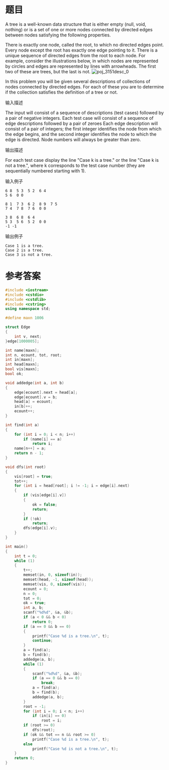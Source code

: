 # 题目
A tree is a well-known data structure that is either empty (null, void, nothing) or is a set of one or more nodes connected by directed edges between nodes satisfying the following properties.

There is exactly one node, called the root, to which no directed edges point.
Every node except the root has exactly one edge pointing to it.
There is a unique sequence of directed edges from the root to each node.
For example, consider the illustrations below, in which nodes are represented by circles and edges are represented by lines with arrowheads. The first two of these are trees, but the last is not.
![poj_3151desc_0](http://uploadfiles.nowcoder.com/probs/acm/poj_3151desc_0.jpg)

In this problem you will be given several descriptions of collections of nodes connected by directed edges. For each of these you are to determine if the collection satisfies the definition of a tree or not.

输入描述

The input will consist of a sequence of descriptions (test cases) followed by a pair of negative integers. Each test case will consist of a sequence of edge descriptions followed by a pair of zeroes Each edge description will consist of a pair of integers; the first integer identifies the node from which the edge begins, and the second integer identifies the node to which the edge is directed. Node numbers will always be greater than zero.

输出描述

For each test case display the line "Case k is a tree." or the line "Case k is not a tree.", where k corresponds to the test case number (they are sequentially numbered starting with 1).

输入例子
```
6 8  5 3  5 2  6 4
5 6  0 0

8 1  7 3  6 2  8 9  7 5
7 4  7 8  7 6  0 0

3 8  6 8  6 4
5 3  5 6  5 2  0 0
-1 -1
```
输出例子
```
Case 1 is a tree.
Case 2 is a tree.
Case 3 is not a tree.
```

# 参考答案
```c++
#include <iostream>
#include <cstdio>
#include <cstdlib>
#include <cstring>
using namespace std;

#define maxn 1006

struct Edge
{
    int v, next;
}edge[1000005];

int name[maxn];
int n, ecount, tot, root;
int in[maxn];
int head[maxn];
bool vis[maxn];
bool ok;

void addedge(int a, int b)
{
    edge[ecount].next = head[a];
    edge[ecount].v = b;
    head[a] = ecount;
    in[b]++;
    ecount++;
}

int find(int a)
{
    for (int i = 0; i < n; i++)
        if (name[i] == a)
            return i;
    name[n++] = a;
    return n - 1;
}

void dfs(int root)
{
    vis[root] = true;
    tot++;
    for (int i = head[root]; i != -1; i = edge[i].next)
    {
        if (vis[edge[i].v])
        {
            ok = false;
            return;
        }
        if (!ok)
            return;
        dfs(edge[i].v);
    }
}

int main()
{
    int t = 0;
    while (1)
    {
        t++;
        memset(in, 0, sizeof(in));
        memset(head, -1, sizeof(head));
        memset(vis, 0, sizeof(vis));
        ecount = 0;
        n = 0;
        tot = 0;
        ok = true;
        int a, b;
        scanf("%d%d", &a, &b);
        if (a < 0 && b < 0)
            return 0;
        if (a == 0 && b == 0)
        {
            printf("Case %d is a tree.\n", t);
            continue;
        }
        a = find(a);
        b = find(b);
        addedge(a, b);
        while (1)
        {
            scanf("%d%d", &a, &b);
            if (a == 0 && b == 0)
                break;
            a = find(a);
            b = find(b);
            addedge(a, b);
        }
        root = -1;
        for (int i = 0; i < n; i++)
            if (in[i] == 0)
                root = i;
        if (root >= 0)
            dfs(root);
        if (ok && tot == n && root >= 0)
            printf("Case %d is a tree.\n", t);
        else
            printf("Case %d is not a tree.\n", t);
    }
    return 0;
}
